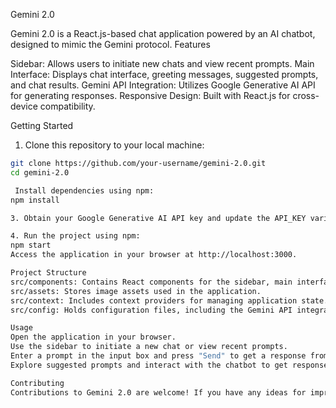 Gemini 2.0

Gemini 2.0 is a React.js-based chat application powered by an AI chatbot, designed to mimic the Gemini protocol.
Features

Sidebar: Allows users to initiate new chats and view recent prompts.
Main Interface: Displays chat interface, greeting messages, suggested prompts, and chat results.
Gemini API Integration: Utilizes Google Generative AI API for generating responses.
Responsive Design: Built with React.js for cross-device compatibility.

Getting Started

1. Clone this repository to your local machine:

```bash
git clone https://github.com/your-username/gemini-2.0.git
cd gemini-2.0

 Install dependencies using npm:
npm install

3. Obtain your Google Generative AI API key and update the API_KEY variable in gemini.jsx.

4. Run the project using npm:
npm start
Access the application in your browser at http://localhost:3000.

Project Structure
src/components: Contains React components for the sidebar, main interface, and other UI elements.
src/assets: Stores image assets used in the application.
src/context: Includes context providers for managing application state.
src/config: Holds configuration files, including the Gemini API integration script.

Usage
Open the application in your browser.
Use the sidebar to initiate a new chat or view recent prompts.
Enter a prompt in the input box and press "Send" to get a response from the chatbot.
Explore suggested prompts and interact with the chatbot to get responses.

Contributing
Contributions to Gemini 2.0 are welcome! If you have any ideas for improvements or bug fixes, feel free to submit a pull request.



